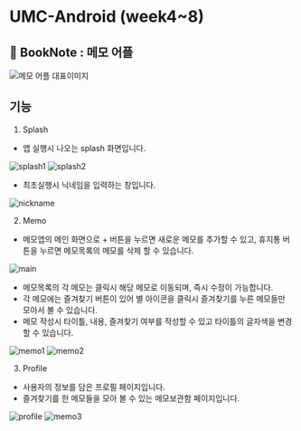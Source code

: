 
# UMC-Android (week4~8)

<h2>📝 BookNote : 메모 어플 </h2>
 
![메모 어플 대표이미지](https://user-images.githubusercontent.com/70602631/209498597-5a5dd885-dbdd-49d1-8c0a-33daa90fea32.jpg)

<h2> 기능 </h2>

1. Splash
- 앱 실행시 나오는 splash 화면입니다.

![splash1](https://user-images.githubusercontent.com/70602631/209499024-f058e519-a209-4653-bcd9-bc649b249fe7.PNG) ![splash2](https://user-images.githubusercontent.com/70602631/209499027-c98b059a-7bb9-4639-ad84-fc1259fcec65.PNG)


- 최초실행시 닉네임을 입력하는 창입니다.

![nickname](https://user-images.githubusercontent.com/70602631/209499045-52aa65cf-26a3-411a-9753-9c025125e6d0.PNG)


2. Memo
- 메모앱의 메인 화면으로 + 버튼을 누르면 새로운 메모를 추가할 수 있고, 휴지통 버튼을 누르면 메모목록의 메모를 삭제 할 수 있습니다.

![main](https://user-images.githubusercontent.com/70602631/209499037-b7cab8b1-3821-47d3-9bca-50f7a12cee5a.PNG)

- 메모목록의 각 메모는 클릭시 해당 메모로 이동되며, 즉시 수정이 가능합니다. 
- 각 메모에는 즐겨찾기 버튼이 있어 별 아이콘을 클릭시 즐겨찾기를 누른 메모들만 모아서 볼 수 있습니다.
- 메모 작성시 타이틀, 내용, 즐겨찾기 여부를 작성할 수 있고 타이틀의 글자색을 변경할 수 있습니다.

![memo1](https://user-images.githubusercontent.com/70602631/209499039-e7263311-e01b-4741-b439-9bcc5fbfdea6.PNG)
![memo2](https://user-images.githubusercontent.com/70602631/209499041-242c5245-0a4c-490f-9b4a-56c999319f5d.PNG)


3. Profile
- 사용자의 정보를 담은 프로필 페이지입니다.
- 즐겨찾기를 한 메모들을 모아 볼 수 있는 메모보관함 페이지입니다.

![profile](https://user-images.githubusercontent.com/70602631/209499048-564b777c-66a7-417a-a1f1-12a3f59f2fdb.PNG) 
![memo3](https://user-images.githubusercontent.com/70602631/209499043-edc66df0-4770-4ef4-8fe5-f1cf4ea716c2.PNG)
